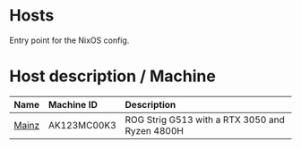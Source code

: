 # Hosts

Entry point for the NixOS config.

# Host description / Machine

| Name           | Machine ID  | Description                                    |
| :------------- | :---------  | :--------------------------------------------- |
| [Mainz](Mainz) | AK123MC00K3 | ROG Strig G513 with a RTX 3050 and Ryzen 4800H |
